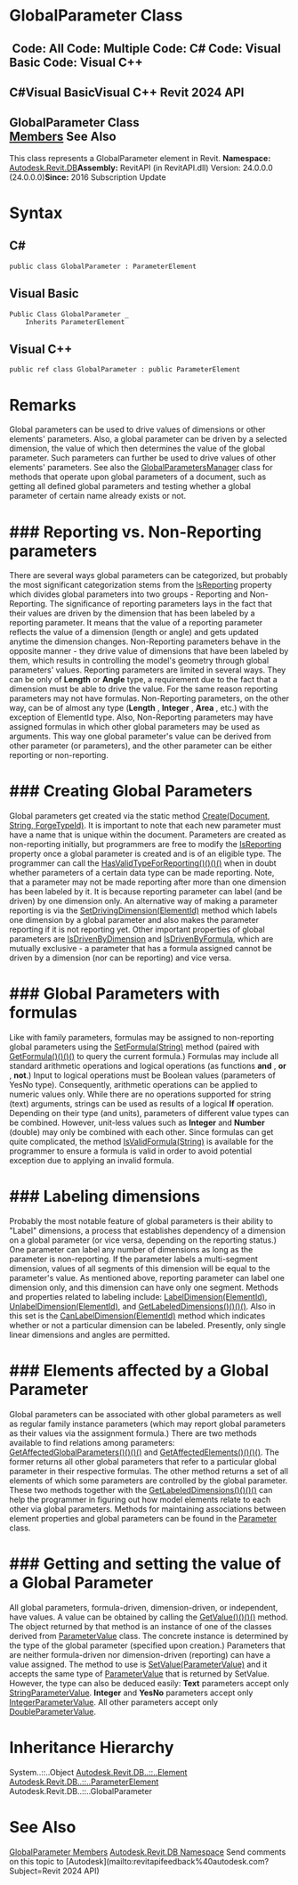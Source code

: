 # GlobalParameter Class

﻿
 Code: All Code: Multiple Code: C# Code: Visual Basic Code: Visual C++   
---  
C#Visual BasicVisual C++
Revit 2024 API  
---  
GlobalParameter Class  
[Members](f7295d7d-563d-dada-cbb9-7c9303927d0c.md "GlobalParameter Members") See Also  
---  
This class represents a GlobalParameter element in Revit. 
**Namespace:** [Autodesk.Revit.DB](87546ba7-461b-c646-cbb1-2cb8f5bff8b2.md "Autodesk.Revit.DB Namespace")**Assembly:** RevitAPI (in RevitAPI.dll) Version: 24.0.0.0 (24.0.0.0)**Since:** 2016 Subscription Update 
# Syntax
C#  
---  
```text
public class GlobalParameter : ParameterElement
```
  
Visual Basic  
---  
```text
Public Class GlobalParameter _
	Inherits ParameterElement
```
  
Visual C++  
---  
```text
public ref class GlobalParameter : public ParameterElement
```
  
# Remarks
Global parameters can be used to drive values of dimensions or other elements' parameters. Also, a global parameter can be driven by a selected dimension, the value of which then determines the value of the global parameter. Such parameters can further be used to drive values of other elements' parameters.
See also the [GlobalParametersManager](f3af05ec-1f0c-fe86-6708-0a211a40bcda.md "GlobalParametersManager Class") class for methods that operate upon global parameters of a document, such as getting all defined global parameters and testing whether a global parameter of certain name already exists or not. 
# ### Reporting vs. Non-Reporting parameters
There are several ways global parameters can be categorized, but probably the most significant categorization stems from the [IsReporting](41d62d48-8d78-d056-b0ca-9ea4777dc827.md "IsReporting Property") property which divides global parameters into two groups - Reporting and Non-Reporting. The significance of reporting parameters lays in the fact that their values are driven by the dimension that has been labeled by a reporting parameter. It means that the value of a reporting parameter reflects the value of a dimension (length or angle) and gets updated anytime the dimension changes. Non-Reporting parameters behave in the opposite manner \- they drive value of dimensions that have been labeled by them, which results in controlling the model's geometry through global parameters' values.
Reporting parameters are limited in several ways. They can be only of **Length** or **Angle** type, a requirement due to the fact that a dimension must be able to drive the value. For the same reason reporting parameters may not have formulas.
Non-Reporting parameters, on the other way, can be of almost any type (**Length** , **Integer** , **Area** , etc.) with the exception of ElementId type. Also, Non-Reporting parameters may have assigned formulas in which other global parameters may be used as arguments. This way one global parameter's value can be derived from other parameter (or parameters), and the other parameter can be either reporting or non-reporting.
# ### Creating Global Parameters
Global parameters get created via the static method [Create(Document, String, ForgeTypeId)](d3a16d9e-50d0-b1e6-3beb-126356afb73f.md "Create Method"). It is important to note that each new parameter must have a name that is unique within the document. Parameters are created as non-reporting initially, but programmers are free to modify the [IsReporting](41d62d48-8d78-d056-b0ca-9ea4777dc827.md "IsReporting Property") property once a global parameter is created and is of an eligible type. The programmer can call the [HasValidTypeForReporting()()()()](8ec3a25e-018b-8903-01d1-6201531c50a0.md "HasValidTypeForReporting Method") when in doubt whether parameters of a certain data type can be made reporting. Note, that a parameter may not be made reporting after more than one dimension has been labeled by it. It is because reporting parameter can label (and be driven) by one dimension only.
An alternative way of making a parameter reporting is via the [SetDrivingDimension(ElementId)](017b2d21-0ed9-fc04-dd7c-19d78214859d.md "SetDrivingDimension Method") method which labels one dimension by a global parameter and also makes the parameter reporting if it is not reporting yet.
Other important properties of global parameters are [IsDrivenByDimension](201f3932-eece-37b0-be27-3e74ce0c3fb9.md "IsDrivenByDimension Property") and [IsDrivenByFormula](ee9c7baa-47b9-f84d-c2e2-103711fbb756.md "IsDrivenByFormula Property"), which are mutually exclusive - a parameter that has a formula assigned cannot be driven by a dimension (nor can be reporting) and vice versa. 
# ### Global Parameters with formulas
Like with family parameters, formulas may be assigned to non-reporting global parameters using the [SetFormula(String)](7974796f-5771-6640-ce74-0be23eab58d0.md "SetFormula Method") method (paired with [GetFormula()()()()](4fb83945-2484-3709-6036-adfa4f411f28.md "GetFormula Method") to query the current formula.) Formulas may include all standard arithmetic operations and logical operations (as functions **and** , **or** , **not**.) Input to logical operations must be Boolean values (parameters of YesNo type). Consequently, arithmetic operations can be applied to numeric values only. While there are no operations supported for string (text) arguments, strings can be used as results of a logical **If** operation. Depending on their type (and units), parameters of different value types can be combined. However, unit-less values such as **Integer** and **Number** (double) may only be combined with each other. Since formulas can get quite complicated, the method [IsValidFormula(String)](50c83d89-22da-4398-bba8-197345f76192.md "IsValidFormula Method") is available for the programmer to ensure a formula is valid in order to avoid potential exception due to applying an invalid formula.
# ### Labeling dimensions
Probably the most notable feature of global parameters is their ability to "Label" dimensions, a process that establishes dependency of a dimension on a global parameter (or vice versa, depending on the reporting status.) One parameter can label any number of dimensions as long as the parameter is non-reporting. If the parameter labels a multi-segment dimension, values of all segments of this dimension will be equal to the parameter's value. As mentioned above, reporting parameter can label one dimension only, and this dimension can have only one segment. Methods and properties related to labeling include: [LabelDimension(ElementId)](99bc1f7d-82b8-7dc1-9919-e73834bb565c.md "LabelDimension Method"), [UnlabelDimension(ElementId)](b862ea70-8b3a-2800-f434-7163a878deeb.md "UnlabelDimension Method"), and [GetLabeledDimensions()()()()](97d29291-74c4-2da5-2ac5-2fa0c0ac9d0c.md "GetLabeledDimensions Method"). Also in this set is the [CanLabelDimension(ElementId)](be059016-a7dc-6995-0f11-f56f59555183.md "CanLabelDimension Method") method which indicates whether or not a particular dimension can be labeled. Presently, only single linear dimensions and angles are permitted.
# ### Elements affected by a Global Parameter
Global parameters can be associated with other global parameters as well as regular family instance parameters (which may report global parameters as their values via the assignment formula.) There are two methods available to find relations among parameters: [GetAffectedGlobalParameters()()()()](2028f8a1-2691-e921-8a56-882b1e4080f3.md "GetAffectedGlobalParameters Method") and [GetAffectedElements()()()()](c1eb340d-471d-4810-92fe-a2bd6374fc1f.md "GetAffectedElements Method"). The former returns all other global parameters that refer to a particular global parameter in their respective formulas. The other method returns a set of all elements of which some parameters are controlled by the global parameter. These two methods together with the [GetLabeledDimensions()()()()](97d29291-74c4-2da5-2ac5-2fa0c0ac9d0c.md "GetLabeledDimensions Method") can help the programmer in figuring out how model elements relate to each other via global parameters.
Methods for maintaining associations between element properties and global parameters can be found in the [Parameter](333ff41b-e6a7-d959-60bf-c3bfae495581.md "Parameter Class") class.
# ### Getting and setting the value of a Global Parameter
All global parameters, formula-driven, dimension-driven, or independent, have values. A value can be obtained by calling the [GetValue()()()()](56eb0e54-eac4-9b51-3122-e4fb065b63f0.md "GetValue Method") method. The object returned by that method is an instance of one of the classes derived from [ParameterValue](366521ef-ecc2-c3e3-feb5-81b3bbd8df0c.md "ParameterValue Class") class. The concrete instance is determined by the type of the global parameter (specified upon creation.) Parameters that are neither formula-driven nor dimension-driven (reporting) can have a value assigned. The method to use is [SetValue(ParameterValue)](df012c22-6e65-8de5-1057-f15660d02288.md "SetValue Method") and it accepts the same type of [ParameterValue](366521ef-ecc2-c3e3-feb5-81b3bbd8df0c.md "ParameterValue Class") that is returned by SetValue. However, the type can also be deduced easily: **Text** parameters accept only [StringParameterValue](2f79fff4-9773-471a-83f8-5636459bdbe5.md "StringParameterValue Class"). **Integer** and **YesNo** parameters accept only [IntegerParameterValue](14c16038-74bf-205b-ac93-6ffa6274c034.md "IntegerParameterValue Class"). All other parameters accept only [DoubleParameterValue](561ef32b-c3bc-3847-ef2a-27f4a011e650.md "DoubleParameterValue Class"). 
# Inheritance Hierarchy
System..::..Object [Autodesk.Revit.DB..::..Element](eb16114f-69ea-f4de-0d0d-f7388b105a16.md "Element Class") [Autodesk.Revit.DB..::..ParameterElement](2ad60b36-07d6-6aed-62c7-89f388f05ffb.md "ParameterElement Class") Autodesk.Revit.DB..::..GlobalParameter
# See Also
[GlobalParameter Members](f7295d7d-563d-dada-cbb9-7c9303927d0c.md "GlobalParameter Members")
[Autodesk.Revit.DB Namespace](87546ba7-461b-c646-cbb1-2cb8f5bff8b2.md "Autodesk.Revit.DB Namespace")
Send comments on this topic to [Autodesk](mailto:revitapifeedback%40autodesk.com?Subject=Revit 2024 API)
